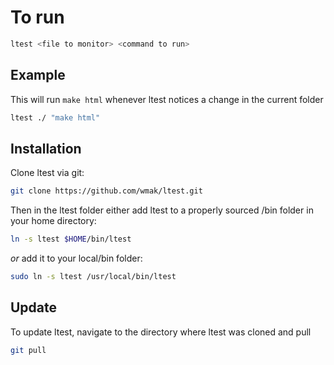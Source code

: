 # To run 
```bash
ltest <file to monitor> <command to run>
```

## Example
This will run `make html` whenever ltest notices a change in the current folder
```bash
ltest ./ "make html"
```

## Installation
Clone ltest via git:
```bash
git clone https://github.com/wmak/ltest.git
```
Then in the ltest folder either add ltest to a properly sourced /bin folder in
your home directory:
```bash
ln -s ltest $HOME/bin/ltest
```
*or* add it to your local/bin folder:
```bash
sudo ln -s ltest /usr/local/bin/ltest
```

## Update
To update ltest, navigate to the directory where ltest was cloned and pull
```bash
git pull
```
